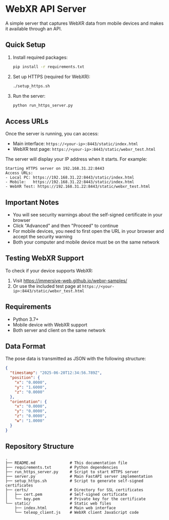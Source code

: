 # WebXR API Server

A simple server that captures WebXR data from mobile devices and makes it available through an API.

## Quick Setup

1. Install required packages:
   ```bash
   pip install -r requirements.txt
   ```

2. Set up HTTPS (required for WebXR):
   ```bash
   ./setup_https.sh
   ```

3. Run the server:
   ```bash
   python run_https_server.py
   ```

## Access URLs

Once the server is running, you can access:

- Main interface: `https://<your-ip>:8443/static/index.html`
- WebXR test page: `https://<your-ip>:8443/static/webxr_test.html`

The server will display your IP address when it starts. For example:
```
Starting HTTPS server on 192.168.31.22:8443
Access URLs:
- Local PC: https://192.168.31.22:8443/static/index.html
- Mobile:   https://192.168.31.22:8443/static/index.html
- WebXR Test: https://192.168.31.22:8443/static/webxr_test.html
```

## Important Notes

- You will see security warnings about the self-signed certificate in your browser
- Click "Advanced" and then "Proceed" to continue
- For mobile devices, you need to first open the URL in your browser and accept the security warning
- Both your computer and mobile device must be on the same network

## Testing WebXR Support

To check if your device supports WebXR:
1. Visit https://immersive-web.github.io/webxr-samples/ 
2. Or use the included test page at `https://<your-ip>:8443/static/webxr_test.html`

## Requirements

- Python 3.7+
- Mobile device with WebXR support
- Both server and client on the same network

## Data Format

The pose data is transmitted as JSON with the following structure:

```json
{
  "timestamp": "2025-06-20T12:34:56.789Z",
  "position": {
    "x": "0.0000",
    "y": "1.6000",
    "z": "0.0000"
  },
  "orientation": {
    "x": "0.0000",
    "y": "0.0000",
    "z": "0.0000",
    "w": "1.0000"
  }
}
```

## Repository Structure

```
.
├── README.md               # This documentation file
├── requirements.txt        # Python dependencies
├── run_https_server.py     # Script to start HTTPS server
├── server.py               # Main FastAPI server implementation
├── setup_https.sh          # Script to generate self-signed certificates
├── certs/                  # Directory for SSL certificates
│   ├── cert.pem            # Self-signed certificate
│   └── key.pem             # Private key for the certificate
└── static/                 # Static web files
    ├── index.html          # Main web interface
    └── teleop_client.js    # WebXR client JavaScript code
```